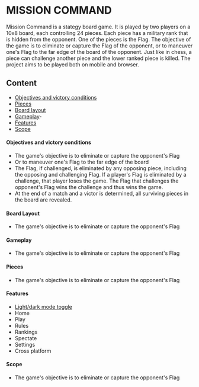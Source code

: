 

# MISSION COMMAND

Mission Command is a stategy board game. It is played by two players on a 10x8 board, each controlling 24 pieces. Each piece has a military rank that is hidden from the opponent. One of the pieces is the Flag. The objective of the game is to eliminate or capture the Flag of the opponent, or to maneuver one's Flag to the far edge of the board of the opponent. Just like in chess, a piece can challenge another piece and the lower ranked piece is killed. The project aims to be played both on mobile and browser.

## Content

- [Objectives and victory conditions](#Objectives-and-victory-conditions)
- [Pieces](#Pieces)
- [Board layout](#Board-layout)
- [Gameplay](#Gameplay)- 
- [Features](#Features)
- [Scope](#Scope)

#### Objectives and victory conditions
- The game's objective is to eliminate or capture the opponent's Flag
- Or to maneuver one's Flag to the far edge of the board 
- The Flag, if challenged, is eliminated by any opposing piece, including the opposing and challenging Flag. If a player's Flag is eliminated by a challenge, that player loses the game. The Flag that challenges the opponent's Flag wins the challenge and thus wins the game.
- At the end of a match and a victor is determined, all surviving pieces in the board are revealed.

#### Board Layout
- The game's objective is to eliminate or capture the opponent's Flag

#### Gameplay
- The game's objective is to eliminate or capture the opponent's Flag

#### Pieces
- The game's objective is to eliminate or capture the opponent's Flag


#### Features

- [Light/dark mode toggle](#lightdark-mode-toggle)
- Home
- Play
- Rules
- Rankings
- Spectate
- Settings
- Cross platform

#### Scope
- The game's objective is to eliminate or capture the opponent's Flag
